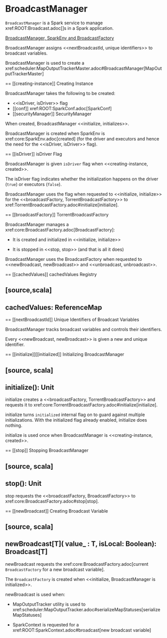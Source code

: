 # BroadcastManager

`BroadcastManager` is a Spark service to manage xref:ROOT:Broadcast.adoc[]s in a Spark application.

[BroadcastManager, SparkEnv and BroadcastFactory](../images/core/BroadcastManager.png)

BroadcastManager assigns <<nextBroadcastId, unique identifiers>> to broadcast variables.

BroadcastManager is used to create a xref:scheduler:MapOutputTrackerMaster.adoc#BroadcastManager[MapOutputTrackerMaster]

== [[creating-instance]] Creating Instance

BroadcastManager takes the following to be created:

* <<isDriver, isDriver>> flag
* [[conf]] xref:ROOT:SparkConf.adoc[SparkConf]
* [[securityManager]] SecurityManager

When created, BroadcastManager <<initialize, initializes>>.

BroadcastManager is created when SparkEnv is xref:core:SparkEnv.adoc[created] (for the driver and executors and hence the need for the <<isDriver, isDriver>> flag).

== [[isDriver]] isDriver Flag

BroadcastManager is given `isDriver` flag when <<creating-instance, created>>.

The isDriver flag indicates whether the initialization happens on the driver (`true`) or executors (`false`).

BroadcastManager uses the flag when requested to <<initialize, initialize>> for the <<broadcastFactory, TorrentBroadcastFactory>> to xref:TorrentBroadcastFactory.adoc#initialize[initialize].

== [[broadcastFactory]] TorrentBroadcastFactory

BroadcastManager manages a xref:core:BroadcastFactory.adoc[BroadcastFactory]:

* It is created and initialized in <<initialize, initialize>>

* It is stopped in <<stop, stop>> (and that is all it does)

BroadcastManager uses the BroadcastFactory when requested to <<newBroadcast, newBroadcast>> and <<unbroadcast, unbroadcast>>.

== [[cachedValues]] cachedValues Registry

[source,scala]
----
cachedValues: ReferenceMap
----

== [[nextBroadcastId]] Unique Identifiers of Broadcast Variables

BroadcastManager tracks broadcast variables and controls their identifiers.

Every <<newBroadcast, newBroadcast>> is given a new and unique identifier.

== [[initialize]][[initialized]] Initializing BroadcastManager

[source, scala]
----
initialize(): Unit
----

initialize creates a <<broadcastFactory, TorrentBroadcastFactory>> and requests it to xref:core:TorrentBroadcastFactory.adoc#initialize[initialize].

initialize turns `initialized` internal flag on to guard against multiple initializations. With the initialized flag already enabled, initialize does nothing.

initialize is used once when BroadcastManager is <<creating-instance, created>>.

== [[stop]] Stopping BroadcastManager

[source, scala]
----
stop(): Unit
----

stop requests the <<broadcastFactory, BroadcastFactory>> to xref:core:BroadcastFactory.adoc#stop[stop].

== [[newBroadcast]] Creating Broadcast Variable

[source, scala]
----
newBroadcast[T](
  value_ : T,
  isLocal: Boolean): Broadcast[T]
----

newBroadcast requests the xref:core:BroadcastFactory.adoc[current `BroadcastFactory` for a new broadcast variable].

The `BroadcastFactory` is created when <<initialize, BroadcastManager is initialized>>.

newBroadcast is used when:

* MapOutputTracker utility is used to xref:scheduler:MapOutputTracker.adoc#serializeMapStatuses[serializeMapStatuses]

* SparkContext is requested for a xref:ROOT:SparkContext.adoc#broadcast[new broadcast variable]
